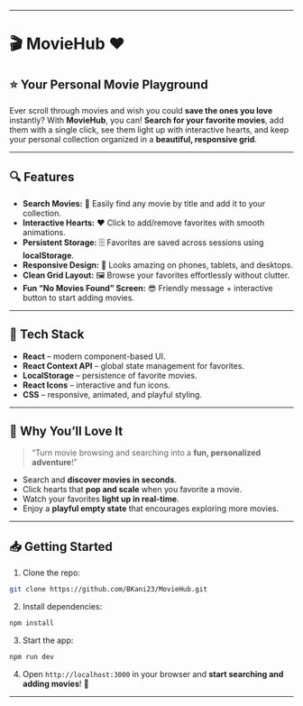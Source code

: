 

---

# 🎬 MovieHub ❤️

## ⭐ Your Personal Movie Playground

Ever scroll through movies and wish you could **save the ones you love** instantly?
With **MovieHub**, you can! **Search for your favorite movies**, add them with a single click, see them light up with interactive hearts, and keep your personal collection organized in a **beautiful, responsive grid**.

---

## 🔍 Features

* **Search Movies:** 🔎 Easily find any movie by title and add it to your collection.
* **Interactive Hearts:** ❤️ Click to add/remove favorites with smooth animations.
* **Persistent Storage:** 🗄️ Favorites are saved across sessions using **localStorage**.
* **Responsive Design:** 📱 Looks amazing on phones, tablets, and desktops.
* **Clean Grid Layout:** 🖼️ Browse your favorites effortlessly without clutter.
* **Fun “No Movies Found” Screen:** 😎 Friendly message + interactive button to start adding movies.

---

## 🚀 Tech Stack

* **React** – modern component-based UI.
* **React Context API** – global state management for favorites.
* **LocalStorage** – persistence of favorite movies.
* **React Icons** – interactive and fun icons.
* **CSS** – responsive, animated, and playful styling.

---

## 🎨 Why You’ll Love It

> “Turn movie browsing and searching into a **fun, personalized adventure**!”

* Search and **discover movies in seconds**.
* Click hearts that **pop and scale** when you favorite a movie.
* Watch your favorites **light up in real-time**.
* Enjoy a **playful empty state** that encourages exploring more movies.

---

## 📥 Getting Started

1. Clone the repo:

```bash
git clone https://github.com/BKani23/MovieHub.git
```

2. Install dependencies:

```bash
npm install
```

3. Start the app:

```bash
npm run dev
```

4. Open `http://localhost:3000` in your browser and **start searching and adding movies**! 🎉

---



